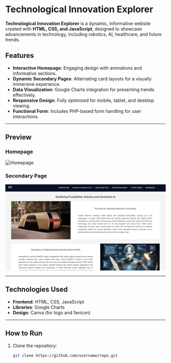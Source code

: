 # Technological Innovation Explorer

**Technological Innovation Explorer** is a dynamic, informative website created with **HTML, CSS, and JavaScript**, designed to showcase advancements in technology, including robotics, AI, healthcare, and future trends.

## Features
- **Interactive Homepage**: Engaging design with animations and informative sections.
- **Dynamic Secondary Pages**: Alternating card layouts for a visually immersive experience.
- **Data Visualization**: Google Charts integration for presenting trends effectively.
- **Responsive Design**: Fully optimized for mobile, tablet, and desktop viewing.
- **Functional Form**: Includes PHP-based form handling for user interactions.

---

## Preview

### Homepage  
![Homepage](assets/media/homepage.png)

### Secondary Page  
![Secondary Page](assets/media/secondaryPage.png)

---

## Technologies Used
- **Frontend**: HTML, CSS, JavaScript  
- **Libraries**: Google Charts  
- **Design**: Canva (for logo and favicon)  

---

## How to Run
1. Clone the repository:  
   ```bash
   git clone https://github.com/username/repo.git
